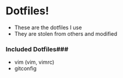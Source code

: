 # Dotfiles! #
* These are the dotfiles I use
* They are stolen from others and modified

### Included Dotfiles###
* vim (vim, vimrc)
* gitconfig

